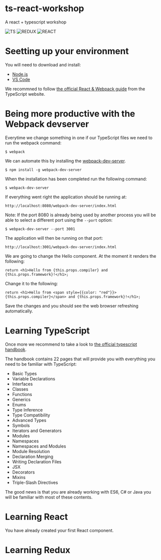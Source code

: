 # ts-react-workshop
A react + typescript workshop

![TS]()
![REDUX]()
![REACT]()

# Seetting up your environment 
You will need to download and install:
- [Node.js](https://nodejs.org/en/download/)
- [VS Code](https://code.visualstudio.com/Download)

We recommned to follow [the official React & Webpack guide](http://www.typescriptlang.org/docs/handbook/react-&-webpack.html) from the TypeScript website.

# Being more productive with the Webpack devserver
Everytime we change something in one if our TypeScript files we need to run the webpack command:

```
$ webpack
```

We can automate this by installing the [webpack-dev-server](https://webpack.github.io/docs/webpack-dev-server.html).

```
$ npm install -g webpack-dev-server
```

When the installation has been completed run the following command:

```
$ webpack-dev-server
```

If everything went right the application should be running at:

```
http://localhost:8080/webpack-dev-server/index.html
```

Note: If the port 8080 is already being used by another process you will be able to select a different port using the `--port` option:

```
$ webpack-dev-server --port 3001
```

The application will then be running on that port:

```
http://localhost:3001/webpack-dev-server/index.html
```

We are going to change the Hello component. At the moment it renders the following:

```
return <h1>Hello from {this.props.compiler} and {this.props.framework}!</h1>;
```
Change it to the following:
```
return <h1>Hello from <span style={{color: "red"}}>{this.props.compiler}</span> and {this.props.framework}!</h1>;
```
Save the changes and you should see the web browser refreshing automatically.

# Learning TypeScript
Once more we recommend to take a look to [the official typescript handbook](http://www.typescriptlang.org/docs/handbook/basic-types.html).

The handbook contains 22 pages that will provide you with everything you need to be familiar with TypeScript:

- Basic Types
- Variable Declarations
- Interfaces
- Classes
- Functions
- Generics
- Enums
- Type Inference
- Type Compatibility
- Advanced Types
- Symbols
- Iterators and Generators
- Modules
- Namespaces
- Namespaces and Modules
- Module Resolution
- Declaration Merging
- Writing Declaration Files
- JSX
- Decorators
- Mixins
- Triple-Slash Directives

The good news is that you are already working with ES6, C# or Java you will be familiar with most of these contents.

# Learning React
You have already created your first React component.

# Learning Redux

